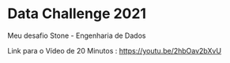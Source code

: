 # Data Challenge 2021
Meu desafio Stone - Engenharia de Dados

Link para o Vídeo de 20 Minutos : https://youtu.be/2hbOav2bXvU
